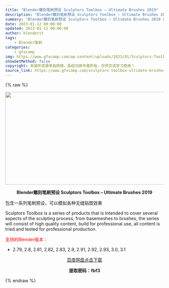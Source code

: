 ```yaml
---
title: "Blender雕刻笔刷预设 Sculptors Toolbox – Ultimate Brushes 2019"
description: "Blender雕刻笔刷预设 Sculptors Toolbox – Ultimate Brushes 2019 包含一系列笔刷预设，可以模拟各种无缝贴图效果 Sculptors Toolb..."
summary: "Blender雕刻笔刷预设 Sculptors Toolbox – Ultimate Brushes 2019 包含一系列笔刷预设，可以模拟各种无缝贴图效果 Sculptors Toolb..."
date: 2023-01-12 00:00:00
updated: 2023-01-12 00:00:00
author: blenderit
tags: 
    - Blender笔刷
categories:
    - gfxcamp
img: https://www.gfxcamp.com/wp-content/uploads/2023/01/Sculptors-Toolbox-Ultimate-Brushes.jpg
showGetMethod: false
copyright: 本插件资源来自网络，版权归原作者所有，仅供交流学习使用！
source_link: https://www.gfxcamp.com/sculptors-toolbox-ultimate-brushes/
---
```


{% raw %}
<div><p><img decoding="async" class="aligncenter size-full wp-image-109477" src="https://www.gfxcamp.com/wp-content/uploads/2023/01/Sculptors-Toolbox-Ultimate-Brushes.jpg" data-src="https://www.gfxcamp.com/wp-content/uploads/2023/01/Sculptors-Toolbox-Ultimate-Brushes.jpg" alt="" width="590" height="295" data-srcset="https://www.gfxcamp.com/wp-content/uploads/2023/01/Sculptors-Toolbox-Ultimate-Brushes.jpg 590w, https://www.gfxcamp.com/wp-content/uploads/2023/01/Sculptors-Toolbox-Ultimate-Brushes-150x75.jpg 150w" data-sizes="(max-width: 590px) 100vw, 590px"></p><p style="text-align: center;"><strong>Blender雕刻笔刷预设 Sculptors Toolbox – Ultimate Brushes 2019</strong></p><p>包含一系列笔刷预设，可以模拟各种无缝贴图效果</p><p>Sculptors Toolbox is a series of products that is intended to cover several aspects of the sculpting process, from basemeshes to brushes, the series will consist of high quality content, build for professional use, all content is tried and tested for professional production.</p><p style="text-align: left;"><span style="color: #ff0000;">支持的Blender版本：</span></p><ul>
<li style="text-align: left;">2.79, 2.8, 2.81, 2.82, 2.83, 2.9, 2.91, 2.92, 2.93, 3.0, 3.1</li>
</ul><p style="text-align: center;"><a class="maxbutton-3 maxbutton maxbutton-baidu" target="_blank" rel="noopener" href="https://pan.baidu.com/s/1NXIbruOorhZjYYfzrpFzAQ?pwd=fbf3"><span class="mb-text">百度网盘点击下载</span></a></p><p style="text-align: center;"><strong>提取密码：fbf3</strong></p></div>
<div style="display: none">gfxcamp</div>
{% endraw %}
